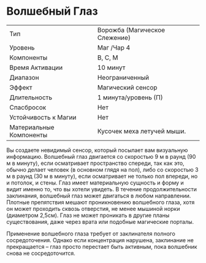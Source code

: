 
# Волшебный Глаз

| | |
|---|---|
|Тип|Ворожба (Магическое Слежение)|
|Уровень| Маг /Чар 4|
|Компоненты| В, С, М|
|Время Активации| 10 минут|
|Диапазон| Неограниченный|
|Эффект| Магический сенсор|
|Длительность| 1 минута/уровень (П)|
|Спасбросок| Нет|
|Устойчивость к Магии| Нет|
|Материальные Компоненты| Кусочек меха летучей мыши.|

Вы создаете невидимый сенсор, который посылает вам визуальную информацию. Волшебный глаз двигается со скоростью 9 м в раунд (90 м в минуту), если осматривает пространство спереди, так как это, обычно делает человек (в основном глядя на пол), либо со скоростью 3 м в раунд (30 м в минуту), если осматривает не только пол впереди, но и потолок, и стены. Глаз имеет материальную сущность и форму и видит именно то, что вы хотели увидеть. В течение продолжительности заклинания, волшебный глаз может двигаться в любом направлении. Плотные препятствия мешают проникновению волшебного глаза, хотя он может проходить сквозь отверстия, не менее мышиной норки (диаметром 2,5см). Глаз не может проникать в другие планы существования, даже через врата или подобные магические порталы. 

Применение волшебного глаза требует от заклинателя полного сосредоточения. Однако если концентрация нарушена, заклинание не прекращается – глаз просто перестает быть активным, пока волшебник снова не сосредоточится.

